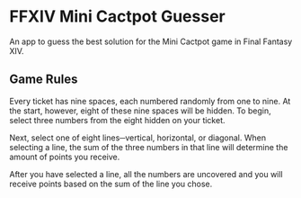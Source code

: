 # FFXIV Mini Cactpot Guesser
An app to guess the best solution for the Mini Cactpot game in Final Fantasy XIV.

## Game Rules
Every ticket has nine spaces, each numbered randomly from one to nine. At the start, however, eight of these nine spaces will be hidden. To begin, select three numbers from the eight hidden on your ticket.

Next, select one of eight lines─vertical, horizontal, or diagonal. When selecting a line, the sum of the three numbers in that line will determine the amount of points you receive.

After you have selected a line, all the numbers are uncovered and you will receive points based on the sum of the line you chose.
